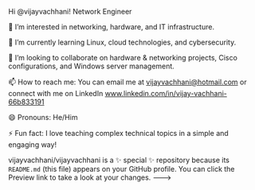 
  Hi @vijayvachhani! Network Engineer 

👀 I’m interested in networking, hardware, and IT infrastructure.

🌱 I’m currently learning Linux, cloud technologies, and cybersecurity.

💞️ I’m looking to collaborate on hardware & networking projects, Cisco configurations, and Windows server management.

📫 How to reach me: You can email me at vijayvachhani@hotmail.com or connect with me on LinkedIn www.linkedin.com/in/vijay-vachhani-66b833191

😄 Pronouns: He/Him

⚡ Fun fact: I love teaching complex technical topics in a simple and engaging way!
     
vijayvachhani/vijayvachhani is a ✨ special ✨ repository because its `README.md` (this file) appears on your GitHub profile.
You can click the Preview link to take a look at your changes.
--->
